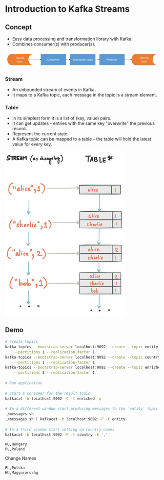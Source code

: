 # Introduction to Kafka Streams

## Concept

* Easy data processing and transformation library with Kafka.
* Combines consumer(s) with producer(s).

![Streams](../img/streams.png)

### Stream

* An unbounded stream of events in Kafka.
* It maps to a Kafka topic, each message in the topic is a stream element.

### Table

* In its simplest form it is a list of (key, value) pairs.
* It can get updates - entries with the same key "overwrite" the previous record.
* Represent the current state.
* A Kafka topic can be mapped to a table - the table will hold the latest value for every key. 

![table](../img/table.png)

## Demo

```bash
# Create topics
kafka-topics --bootstrap-server localhost:9092 --create --topic entity \
    --partitions 1 --replication-factor 1 
kafka-topics --bootstrap-server localhost:9092 --create --topic country \
    --partitions 1 --replication-factor 1 
kafka-topics --bootstrap-server localhost:9092 --create --topic enriched \
    --partitions 1 --replication-factor 1 

# Run application

# Start a consumer for the result topic
kafkacat -b localhost:9092 -C -t enriched -q

# In a different window start producing messages to the `entity` topic
./messages.sh
./messages.sh | kafkacat -b localhost:9092 -P -t entity

# In a third window start setting up country names
kafkacat -b localhost:9092 -P -t country -K ','
```
```csv
HU,Hungary
PL,Poland
```
Change Names
```csv
PL,Polska
HU,Magyarország
```
